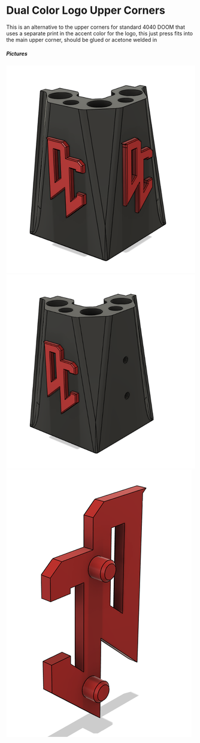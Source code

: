# Dual Color Logo Upper Corners
This is an alternative to the upper corners for standard 4040 DOOM that uses a separate print in the accent color for the logo, this just press fits into the main upper corner, should be glued or acetone welded in 

		




##### Pictures
![1](IMAGES/1.png)
![2](IMAGES/2.png)
![3](IMAGES/3.png)
